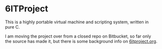 # 6ITProject

This is a highly portable virtual machine and scripting system, written in pure C.

I am moving the project over from a closed repo on Bitbucket, so far only the source has made 
it, but there is some background info on [6itproject.org](http://www.6itproject.org).
